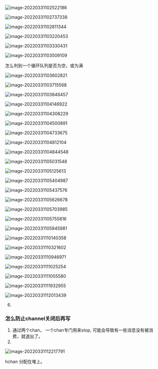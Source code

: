 ![image-20220331102522186](/Users/kestrel/developer/nrookie.github.io/collections/go/xunlianying/runtime/image-20220331102522186.png)



![image-20220331102737338](/Users/kestrel/developer/nrookie.github.io/collections/go/xunlianying/runtime/image-20220331102737338.png)





![image-20220331102811344](/Users/kestrel/developer/nrookie.github.io/collections/go/xunlianying/runtime/image-20220331102811344.png)



![image-20220331103220453](/Users/kestrel/developer/nrookie.github.io/collections/go/xunlianying/runtime/image-20220331103220453.png)



![image-20220331103330431](/Users/kestrel/developer/nrookie.github.io/collections/go/xunlianying/runtime/image-20220331103330431.png)



![image-20220331103509109](/Users/kestrel/developer/nrookie.github.io/collections/go/xunlianying/runtime/image-20220331103509109.png)

怎么判别一个循环队列是否为空，或为满

![image-20220331103602821](/Users/kestrel/developer/nrookie.github.io/collections/go/xunlianying/runtime/image-20220331103602821.png)





![image-20220331103715568](/Users/kestrel/developer/nrookie.github.io/collections/go/xunlianying/runtime/image-20220331103715568.png)



![image-20220331103846457](/Users/kestrel/developer/nrookie.github.io/collections/go/xunlianying/runtime/image-20220331103846457.png)





![image-20220331104146922](/Users/kestrel/developer/nrookie.github.io/collections/go/xunlianying/runtime/image-20220331104146922.png)



![image-20220331104308229](/Users/kestrel/developer/nrookie.github.io/collections/go/xunlianying/runtime/image-20220331104308229.png)



![image-20220331104500891](/Users/kestrel/developer/nrookie.github.io/collections/go/xunlianying/runtime/image-20220331104500891.png)



![image-20220331104733675](/Users/kestrel/developer/nrookie.github.io/collections/go/xunlianying/runtime/image-20220331104733675.png)



![image-20220331104812104](/Users/kestrel/developer/nrookie.github.io/collections/go/xunlianying/runtime/image-20220331104812104.png)



![image-20220331104844548](/Users/kestrel/developer/nrookie.github.io/collections/go/xunlianying/runtime/image-20220331104844548.png)



![image-20220331105031548](/Users/kestrel/developer/nrookie.github.io/collections/go/xunlianying/runtime/image-20220331105031548.png)



![image-20220331105125613](/Users/kestrel/developer/nrookie.github.io/collections/go/xunlianying/runtime/image-20220331105125613.png)





![image-20220331105404987](/Users/kestrel/developer/nrookie.github.io/collections/go/xunlianying/runtime/image-20220331105404987.png)



![image-20220331105437576](/Users/kestrel/developer/nrookie.github.io/collections/go/xunlianying/runtime/image-20220331105437576.png)

![image-20220331105626678](/Users/kestrel/developer/nrookie.github.io/collections/go/xunlianying/runtime/image-20220331105626678.png)



![image-20220331105703985](/Users/kestrel/developer/nrookie.github.io/collections/go/xunlianying/runtime/image-20220331105703985.png)



![image-20220331105755816](/Users/kestrel/developer/nrookie.github.io/collections/go/xunlianying/runtime/image-20220331105755816.png)



![image-20220331105945981](/Users/kestrel/developer/nrookie.github.io/collections/go/xunlianying/runtime/image-20220331105945981.png)



![image-20220331110140358](/Users/kestrel/developer/nrookie.github.io/collections/go/xunlianying/runtime/image-20220331110140358.png)



![image-20220331110321602](/Users/kestrel/developer/nrookie.github.io/collections/go/xunlianying/runtime/image-20220331110321602.png)



![image-20220331110946971](/Users/kestrel/developer/nrookie.github.io/collections/go/xunlianying/runtime/image-20220331110946971.png)





![image-20220331111025254](/Users/kestrel/developer/nrookie.github.io/collections/go/xunlianying/runtime/image-20220331111025254.png)







![image-20220331111055580](/Users/kestrel/developer/nrookie.github.io/collections/go/xunlianying/runtime/image-20220331111055580.png)







![image-20220331111932955](/Users/kestrel/developer/nrookie.github.io/collections/go/xunlianying/runtime/image-20220331111932955.png)

![image-20220331112013439](/Users/kestrel/developer/nrookie.github.io/collections/go/xunlianying/runtime/image-20220331112013439.png)



6.



### 怎么防止channel关闭后再写



1. 通过两个chan， 一个chan专门用来stop, 可能会导致有一些消息没有被消费，就退出了。
2.





![image-20220331112217791](/Users/kestrel/developer/nrookie.github.io/collections/go/xunlianying/runtime/image-20220331112217791.png)





hchan 分配在堆上。



